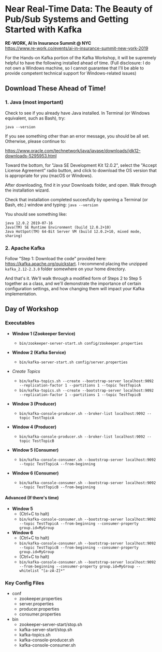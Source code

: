 # Near Real-Time Data: The Beauty of Pub/Sub Systems and Getting Started with Kafka
**RE-WORK, AI In Insurance Summit @ NYC** </br>
https://www.re-work.co/events/ai-in-insurance-summit-new-york-2019

For the Hands-on Kafka portion of the Kafka Workshop, it will be supremely helpful to have the following installed ahead of time. (Full disclosure: I do not own a Windows machine, so I cannot guarantee that I'll be able to provide competent technical support for Windows-related issues)

## Download These Ahead of Time!
### 1. Java (most important)

Check to see if you already have Java installed. In Terminal (or Windows equivalent, such as Bash), try:

`java --version`

If you see something other than an error message, you should be all set.
Otherwise, please continue to:

https://www.oracle.com/technetwork/java/javase/downloads/jdk12-downloads-5295953.html

Toward the bottom, for "Java SE Development Kit 12.0.2", select the "Accept License Agreement" radio button, and click to download the OS version that is appropriate for you (macOS or Windows).

After downloading, find it in your Downloads folder, and open. Walk through the installation wizard.

Check that installation completed succesfully by opening a Terminal (or Bash, etc.) window and typing:
`java --version`

You should see something like:
```
java 12.0.2 2019-07-16
Java(TM) SE Runtime Environment (build 12.0.2+10)
Java HotSpot(TM) 64-Bit Server VM (build 12.0.2+10, mixed mode, sharing)
```

### 2. Apache Kafka

Follow "Step 1: Download the code" provided here: https://kafka.apache.org/quickstart.
I recommend placing the unzipped `kafka_2.12-2.3.0` folder somewhere on your home directory.

And that's it. We'll walk through a modified form of Steps 2 to Step 5 together as a class, and we'll demonstrate the importance of certain configuration settings, and how changing them will impact your Kafka implementation.

## Day of Workshop

### Executables

- **Window 1 (Zookeeper Service)**
  - `bin/zookeeper-server-start.sh config/zookeeper.properties`
- **Window 2 (Kafka Service)**
  - `bin/kafka-server-start.sh config/server.properties`


- *Create Topics*
  - `bin/kafka-topics.sh --create --bootstrap-server localhost:9092 --replication-factor 1 --partitions 1 --topic TestTopicA`
  - `bin/kafka-topics.sh --create --bootstrap-server localhost:9092 --replication-factor 1 --partitions 1 --topic TestTopicB`


- **Window 3 (Producer)**
  - `bin/kafka-console-producer.sh --broker-list localhost:9092 --topic TestTopicA`
- **Window 4 (Producer)**
  - `bin/kafka-console-producer.sh --broker-list localhost:9092 --topic TestTopicB`


- **Window 5 (Consumer)**
  - `bin/kafka-console-consumer.sh --bootstrap-server localhost:9092 --topic TestTopicA --from-beginning`
- **Window 6 (Consumer)**
  - `bin/kafka-console-consumer.sh --bootstrap-server localhost:9092 --topic TestTopicB --from-beginning`

#### Advanced (If there's time)
- **Window 5**
  - (Ctrl+C to halt)
  - `bin/kafka-console-consumer.sh --bootstrap-server localhost:9092 --topic TestTopicA --from-beginning --consumer-property group.id=MyGroup`
- **Window 6**
  - (Ctrl+C to halt)
  - `bin/kafka-console-consumer.sh --bootstrap-server localhost:9092 --topic TestTopicB --from-beginning --consumer-property group.id=MyGroup`
  - (Ctrl+C to halt)
  - `bin/kafka-console-consumer.sh --bootstrap-server localhost:9092  --from-beginning --consumer-property group.id=MyGroup --whitelist "[a-zA-Z]*"`

### Key Config Files

- conf
  - zookeeper.properties
  - server.properties
  - producer.properties
  - consumer.properties
- bin
  - zookeeper-server-start/stop.sh
  - kafka-server-start/stop.sh
  - kafka-topics.sh
  - kafka-console-producer.sh
  - kafka-console-consumer.sh

